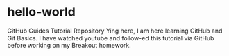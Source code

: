 # hello-world
GitHub Guides Tutorial Repository
Ying here, I am here learning GitHub and Git Basics.
I have watched youtube and follow-ed this tutorial via GitHub
before working on my Breakout homework.
